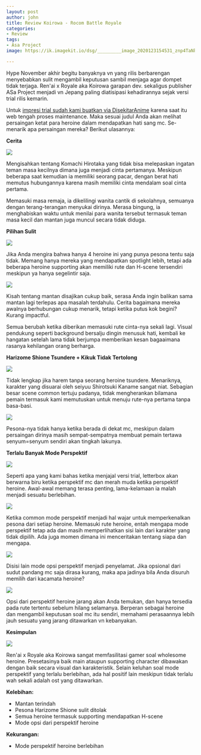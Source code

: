 ```yaml
---
layout: post
author: john
title: Review Koirowa - Rocom Battle Royale
categories:
- Review
tags:
- Asa Project
image: https://ik.imagekit.io/dsg/_________image_2020123154531_znp4TaNkYIY.jpg

---
```

Hype November akhir begitu banyaknya vn yang rilis berbarengan menyebabkan sulit mengambil keputusan sambil menjaga agar dompet tidak terjaga. Ren'ai x Royale aka Koirowa garapan dev. sekaligus publisher ASa Project menjadi vn Jepang paling diatisipasi kehadirannya sejak versi trial rilis kemarin.

Untuk [impresi trial sudah kami buatkan via DisekitarAnime](https://disekitaranime.life/impresi-awal-koirowa-trial-menemukan-cinta-atau/) karena saat itu web tengah proses maintenance. Maka sesuai judul Anda akan melihat persaingan ketat para heroine dalam mendapatkan hati sang mc. Se-menarik apa persaingan mereka? Berikut ulasannya:

**Cerita**

![](https://ik.imagekit.io/dsg/Koirowa_2_PSNxDVqMyJ3.jpg)

Mengisahkan tentang Komachi Hirotaka yang tidak bisa melepaskan ingatan teman masa kecilnya dimana juga menjadi cinta pertamanya. Meskipun beberapa saat kemudian ia memiliki seorang pacar, dengan berat hati memutus hubungannya karena masih memiliki cinta mendalam soal cinta pertama.

Memasuki masa remaja, ia dikelilingi wanita cantik di sekolahnya, semuanya dengan terang-terangan menyukai dirinya. Merasa bingung, ia menghabiskan waktu untuk menilai para wanita tersebut termasuk teman masa kecil dan mantan juga muncul secara tidak diduga.

**Pilihan Sulit**

![](https://ik.imagekit.io/dsg/_________image_20201244540_l8PT8qdaw-6M.jpg)

Jika Anda mengira bahwa hanya 4 heroine ini yang punya pesona tentu saja tidak. Memang hanya mereka yang mendapatkan spotlight lebih, tetapi ada beberapa heroine supporting akan memiliki rute dan H-scene tersendiri meskipun ya hanya segelintir saja.

![](https://ik.imagekit.io/dsg/_________image_20201244458_CEEGGKIcbvO.jpg)

Kisah tentang mantan disajikan cukup baik, serasa Anda ingin balikan sama mantan lagi terlepas apa masalah terdahulu. Cerita bagaimana mereka awalnya berhubungan cukup menarik, tetapi ketika putus kok begini? Kurang impactful.

Semua berubah ketika diberikan memasuki rute cinta-nya sekali lagi. Visual pendukung seperti background bersalju dingin menusuk hati, kembali ke hangatan setelah lama tidak berjumpa memberikan kesan bagaaimana rasanya kehilangan orang berharga.

**Harizome Shione Tsundere + Kikuk Tidak Tertolong**

![](https://ik.imagekit.io/dsg/_________image_202012424624_zLYnL8ZkYJP.jpg)

Tidak lengkap jika harem tanpa seorang heroine tsundere. Menariknya, karakter yang disuarai oleh seiyuu Shirotsuki Kaname sangat niat. Sebagian besar scene common tertuju padanya, tidak mengherankan bilamana pemain termasuk kami memutuskan untuk menuju rute-nya pertama tanpa basa-basi.

![](https://ik.imagekit.io/dsg/_________image_202012435148_wCgDeCxxate.jpg)

Pesona-nya tidak hanya ketika berada di dekat mc, meskipun dalam persaingan dirinya masih sempat-sempatnya membuat pemain tertawa senyum=senyum sendiri akan tingkah lakunya.

**Terlalu Banyak Mode Perspektif**

![](https://ik.imagekit.io/dsg/_________image_2020123205717_bxQNLVzRE-31.jpg)

Seperti apa yang kami bahas ketika menjajal versi trial, letterbox akan berwarna biru ketika perspektif mc dan merah muda ketika perspektif heroine. Awal-awal memang terasa penting, lama-kelamaan ia malah menjadi sesuatu berlebihan.

![](https://ik.imagekit.io/dsg/_________image_2020123152821_alEp8t2ebGj.jpg)

Ketika common mode perspektif menjadi hal wajar untuk memperkenalkan pesona dari setiap heroine. Memasuki rute heroine, entah mengapa mode perspektif tetap ada dan masih memperlihatkan sisi lain dari karakter yang tidak dipilih. Ada juga momen dimana ini menceritakan tentang siapa dan mengapa.

![](https://ik.imagekit.io/dsg/_________image_202012321651_Ee9VwBlMTqBh.jpg)

Disisi lain mode opsi perspektif menjadi penyelamat. Jika opsional dari sudut pandang mc saja dirasa kurang, maka apa jadinya bila Anda disuruh memilih dari kacamata heroine?

![](https://ik.imagekit.io/dsg/_________image_2020124183316_oHVA_FDdKLHf.jpg)

Opsi dari perspektif heroine jarang akan Anda temukan, dan hanya tersedia pada rute tertentu sebelum hilang selamanya. Berperan sebagai heroine dan mengambil keputusan soal mc itu sendiri, memahami perasaannya lebih jauh sesuatu yang jarang ditawarkan vn kebanyakan.

**Kesimpulan**

![](https://ik.imagekit.io/dsg/_________image_202012315442_t_kWCJmx9mu.jpg)

Ren'ai x Royale aka Koirowa sangat memfasilitasi gamer soal wholesome heroine. Presetasinya baik main ataupun supporting character dibawakan dengan baik secara visual dan karakteristik. Selain keluhan soal mode perspektif yang terlalu berlebihan, ada hal positif lain meskipun tidak terlalu wah sekali adalah ost yang ditawarkan.

**Kelebihan:**

* Mantan terindah
* Pesona Harizome Shione sulit ditolak
* Semua heroine termasuk supporting mendapatkan H-scene
* Mode opsi dari perspektif heroine

**Kekurangan:**

* Mode perspektif heroine berlebihan
